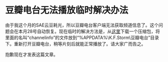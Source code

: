 # 豆瓣电台无法播放临时解决办法

由于我这个月的SAE云豆耗光，所以豆瓣电台客户端无法获取频道信息了。这个问题会在本月28号自动恢复。现在临时的解决方法是，从[这里](/attachment/upchannelinfo.zip)下载一个压缩包，将里面的名叫“channelinfo”的文件放到“%APPDATA%\K.F.Storm\豆瓣电台”目录下。重新打开豆瓣电台，稍等片刻后就能正常播放了。请大家广而告之。

抱歉现在才发表这篇文章。
